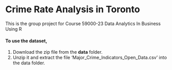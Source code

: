 # Crime Rate Analysis in Toronto
This is the group project for Course 59000-23 Data Analytics In Business Using R


#### To use the dataset,
1. Download the zip file from the **data** folder.
2. Unzip it and extract the file ‘Major_Crime_Indicators_Open_Data.csv’ into the data folder.
